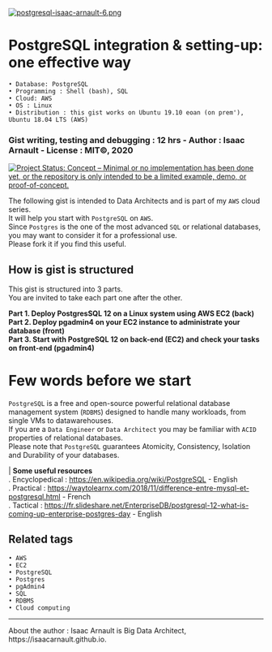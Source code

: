 [![postgresql-isaac-arnault-6.png](https://i.postimg.cc/8547ks5N/postgresql-isaac-arnault-6.png)](https://postimg.cc/cgKxXxwb)

# PostgreSQL integration & setting-up: one effective way
    • Database: PostgreSQL
    • Programming : Shell (bash), SQL
    • Cloud: AWS
    • OS : Linux
    • Distribution : this gist works on Ubuntu 19.10 eoan (on prem'), Ubuntu 18.04 LTS (AWS)
  
### Gist writing, testing and debugging : 12 hrs - Author :  Isaac Arnault - License : MIT©, 2020

[![Project Status: Concept – Minimal or no implementation has been done yet, or the repository is only intended to be a limited example, demo, or proof-of-concept.](https://www.repostatus.org/badges/latest/concept.svg)](https://www.repostatus.org/#concept)

The following gist is intended to Data Architects and is part of my `AWS` cloud series.<br>
It will help you start with `PostgreSQL` on `AWS`.<br>
Since `Postgres` is the one of the most advanced `SQL` or relational databases, you may want to consider it for a professional use.<br>
Please fork it if you find this useful.

## How is gist is structured
This gist is structured into 3 parts.<br>
You are invited to take each part one after the other.<br>

<b>Part 1. Deploy PostgresSQL 12 on a Linux system using AWS EC2 (back)</b><br>
<b>Part 2. Deploy pgadmin4 on your EC2 instance to administrate your database (front)</b><br>
<b>Part 3. Start with PostgreSQL 12 on back-end (EC2) and check your tasks on front-end (pgadmin4)</b>

# Few words before we start
`PostgreSQL` is a free and open-source powerful relational database management system (`RDBMS`) designed to handle many workloads, from single VMs to datawarehouses. <br> If you are a `Data Engineer` or `Data Architect` you may be familiar with `ACID` properties of relational databases. <br> Please note that `PostgreSQL` guarantees Atomicity, Consistency, Isolation and Durability of your databases.

  | <b>Some useful resources</b><br>
. Encyclopedical : https://en.wikipedia.org/wiki/PostgreSQL - English<br>
. Practical : https://waytolearnx.com/2018/11/difference-entre-mysql-et-postgresql.html - French<br>
. Tactical : https://fr.slideshare.net/EnterpriseDB/postgresql-12-what-is-coming-up-enterprise-postgres-day - English<br>

## Related tags

    • AWS
    • EC2
    • PostgreSQL
    • Postgres
    • pgAdmin4
    • SQL
    • RDBMS
    • Cloud computing
<hr>
About the author : Isaac Arnault is Big Data Architect, https://isaacarnault.github.io.
